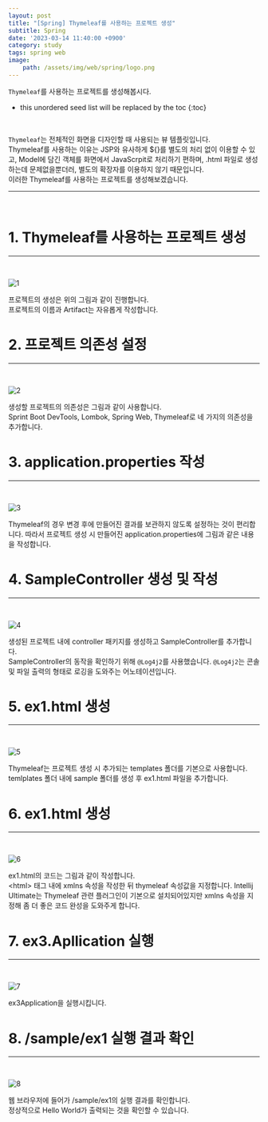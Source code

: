 ```yaml
---
layout: post
title: "[Spring] Thymeleaf를 사용하는 프로젝트 생성"
subtitle: Spring
date: '2023-03-14 11:40:00 +0900'
category: study
tags: spring web
image:
    path: /assets/img/web/spring/logo.png
---
```


`Thymeleaf`를 사용하는 프로젝트를 생성해봅시다.

<!--more-->

* this unordered seed list will be replaced by the toc
{:toc}
<br>

`Thymeleaf`는 전체적인 화면을 디자인할 때 사용되는 뷰 템플릿입니다.<br>
Thymeleaf를 사용하는 이유는 JSP와 유사하게 ${}를 별도의 처리 없이 이용할 수 있고, Model에 담긴 객체를 화면에서 JavaScrpit로 처리하기 편하며, .html 파일로 생성하는데 문제없을뿐더러, 별도의 확장자를 이용하지 않기 때문입니다.<br>
이러한 Thymeleaf를 사용하는 프로젝트를 생성해보겠습니다.<br>

---
<br>

# 1. Thymeleaf를 사용하는 프로젝트 생성
---
<br>

![1](/assets/img/web/spring/2023-03-14-[Spring]_Thymeleaf를_사용하는_프로젝트_생성/1.PNG)
<br>

프로젝트의 생성은 위의 그림과 같이 진행합니다.<br>
프로젝트의 이름과 Artifact는 자유롭게 작성합니다.<br>

# 2. 프로젝트 의존성 설정
---
<br>

![2](/assets/img/web/spring/2023-03-14-[Spring]_Thymeleaf를_사용하는_프로젝트_생성/2.PNG)
<br>

생성할 프로젝트의 의존성은 그림과 같이 사용합니다.<br>
Sprint Boot DevTools, Lombok, Spring Web, Thymeleaf로 네 가지의 의존성을 추가합니다.<br>

# 3. application.properties 작성
---
<br>

![3](/assets/img/web/spring/2023-03-14-[Spring]_Thymeleaf를_사용하는_프로젝트_생성/3.PNG)
<br>

Thymeleaf의 경우 변경 후에 만들어진 결과를 보관하지 않도록 설정하는 것이 편리합니다. 따라서 프로젝트 생성 시 만들어진 application.properties에 그림과 같은 내용을 작성합니다.<br>


# 4. SampleController 생성 및 작성
---
<br>

![4](/assets/img/web/spring/2023-03-14-[Spring]_Thymeleaf를_사용하는_프로젝트_생성/4.PNG)
<br>

생성된 프로젝트 내에 controller 패키지를 생성하고 SampleController를 추가합니다.<br>
SampleController의 동작을 확인하기 위해 `@Log4j2`를 사용했습니다. `@Log4j2`는 콘솔 및 파일 출력의 형태로 로깅을 도와주는 어노테이션입니다.<br>

# 5. ex1.html 생성
---
<br>

![5](/assets/img/web/spring/2023-03-14-[Spring]_Thymeleaf를_사용하는_프로젝트_생성/5.PNG)
<br>

Thymeleaf는 프로젝트 생성 시 추가되는 templates 폴더를 기본으로 사용합니다.<br> temlplates 폴더 내에 sample 폴더를 생성 후 ex1.html 파일을 추가합니다.<br>

# 6. ex1.html 생성
---
<br>

![6](/assets/img/web/spring/2023-03-14-[Spring]_Thymeleaf를_사용하는_프로젝트_생성/6.PNG)
<br>

ex1.html의 코드는 그림과 같이 작성합니다.<br>
\<html\> 태그 내에 xmlns 속성을 작성한 뒤 thymeleaf 속성값을 지정합니다. Intellij Ultimate는 Thymeleaf 관련 플러그인이 기본으로 설치되어있지만 xmlns 속성을 지정해 좀 더 좋은 코드 완성을 도와주게 합니다.<br>

# 7. ex3.Apllication 실행
---
<br>

![7](/assets/img/web/spring/2023-03-14-[Spring]_Thymeleaf를_사용하는_프로젝트_생성/7.PNG)
<br>

ex3Application을 실행시킵니다.<br>

# 8. /sample/ex1 실행 결과 확인
---
<br>

![8](/assets/img/web/spring/2023-03-14-[Spring]_Thymeleaf를_사용하는_프로젝트_생성/8.PNG)
<br>

웹 브라우저에 들어가 /sample/ex1의 실행 결과를 확인합니다.<br>
정상적으로 Hello World가 출력되는 것을 확인할 수 있습니다.<br>